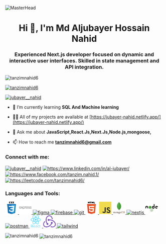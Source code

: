 ![MasterHead](https://i.ibb.co/zNxpGHY/cover.jpg)
<h1 align="center">Hi 👋, I'm Md Aljubayer Hossain Nahid</h1>
<h3 align="center">Experienced Next.js developer focused on dynamic and interactive user interfaces. Skilled in state management and API integration.</h3>

<p align="left"> <img src="https://komarev.com/ghpvc/?username=tanzimnahid6&label=Profile%20views&color=0e75b6&style=flat" alt="tanzimnahid6" /> </p>

<p align="left"> <a href="https://github.com/ryo-ma/github-profile-trophy"><img src="https://github-profile-trophy.vercel.app/?username=tanzimnahid6" alt="tanzimnahid6" /></a> </p>

<p align="left"> <a href="https://twitter.com/jubayer__nahid" target="blank"><img src="https://img.shields.io/twitter/follow/jubayer__nahid?logo=twitter&style=for-the-badge" alt="jubayer__nahid" /></a> </p>

- 🌱 I’m currently learning **SQL And Machine learning**

- 👨‍💻 All of my projects are available at [https://jubayer-nahid.netlify.app/](https://jubayer-nahid.netlify.app/)

- 💬 Ask me about **JavaScript,React.Js,Next.Js,Node.js,mongoose,**

- 📫 How to reach me **tanzimnahid6@gmail.com**

<h3 align="left">Connect with me:</h3>
<p align="left">
<a href="https://twitter.com/jubayer__nahid" target="blank"><img align="center" src="https://raw.githubusercontent.com/rahuldkjain/github-profile-readme-generator/master/src/images/icons/Social/twitter.svg" alt="jubayer__nahid" height="30" width="40" /></a>
<a href="https://linkedin.com/in/https://www.linkedin.com/in/al-jubayer/" target="blank"><img align="center" src="https://raw.githubusercontent.com/rahuldkjain/github-profile-readme-generator/master/src/images/icons/Social/linked-in-alt.svg" alt="https://www.linkedin.com/in/al-jubayer/" height="30" width="40" /></a>
<a href="https://fb.com/https://www.facebook.com/tanzim.nahid.1/" target="blank"><img align="center" src="https://raw.githubusercontent.com/rahuldkjain/github-profile-readme-generator/master/src/images/icons/Social/facebook.svg" alt="https://www.facebook.com/tanzim.nahid.1/" height="30" width="40" /></a>
<a href="https://www.leetcode.com/https://leetcode.com/tanzimnahid6/" target="blank"><img align="center" src="https://raw.githubusercontent.com/rahuldkjain/github-profile-readme-generator/master/src/images/icons/Social/leet-code.svg" alt="https://leetcode.com/tanzimnahid6/" height="30" width="40" /></a>
</p>

<h3 align="left">Languages and Tools:</h3>
<p align="left"> <a href="https://www.w3schools.com/css/" target="_blank" rel="noreferrer"> <img src="https://raw.githubusercontent.com/devicons/devicon/master/icons/css3/css3-original-wordmark.svg" alt="css3" width="40" height="40"/> </a> <a href="https://expressjs.com" target="_blank" rel="noreferrer"> <img src="https://raw.githubusercontent.com/devicons/devicon/master/icons/express/express-original-wordmark.svg" alt="express" width="40" height="40"/> </a> <a href="https://www.figma.com/" target="_blank" rel="noreferrer"> <img src="https://www.vectorlogo.zone/logos/figma/figma-icon.svg" alt="figma" width="40" height="40"/> </a> <a href="https://firebase.google.com/" target="_blank" rel="noreferrer"> <img src="https://www.vectorlogo.zone/logos/firebase/firebase-icon.svg" alt="firebase" width="40" height="40"/> </a> <a href="https://git-scm.com/" target="_blank" rel="noreferrer"> <img src="https://www.vectorlogo.zone/logos/git-scm/git-scm-icon.svg" alt="git" width="40" height="40"/> </a> <a href="https://www.w3.org/html/" target="_blank" rel="noreferrer"> <img src="https://raw.githubusercontent.com/devicons/devicon/master/icons/html5/html5-original-wordmark.svg" alt="html5" width="40" height="40"/> </a> <a href="https://developer.mozilla.org/en-US/docs/Web/JavaScript" target="_blank" rel="noreferrer"> <img src="https://raw.githubusercontent.com/devicons/devicon/master/icons/javascript/javascript-original.svg" alt="javascript" width="40" height="40"/> </a> <a href="https://www.mongodb.com/" target="_blank" rel="noreferrer"> <img src="https://raw.githubusercontent.com/devicons/devicon/master/icons/mongodb/mongodb-original-wordmark.svg" alt="mongodb" width="40" height="40"/> </a> <a href="https://nextjs.org/" target="_blank" rel="noreferrer"> <img src="https://cdn.worldvectorlogo.com/logos/nextjs-2.svg" alt="nextjs" width="40" height="40"/> </a> <a href="https://nodejs.org" target="_blank" rel="noreferrer"> <img src="https://raw.githubusercontent.com/devicons/devicon/master/icons/nodejs/nodejs-original-wordmark.svg" alt="nodejs" width="40" height="40"/> </a> <a href="https://postman.com" target="_blank" rel="noreferrer"> <img src="https://www.vectorlogo.zone/logos/getpostman/getpostman-icon.svg" alt="postman" width="40" height="40"/> </a> <a href="https://reactjs.org/" target="_blank" rel="noreferrer"> <img src="https://raw.githubusercontent.com/devicons/devicon/master/icons/react/react-original-wordmark.svg" alt="react" width="40" height="40"/> </a> <a href="https://redux.js.org" target="_blank" rel="noreferrer"> <img src="https://raw.githubusercontent.com/devicons/devicon/master/icons/redux/redux-original.svg" alt="redux" width="40" height="40"/> </a> <a href="https://tailwindcss.com/" target="_blank" rel="noreferrer"> <img src="https://www.vectorlogo.zone/logos/tailwindcss/tailwindcss-icon.svg" alt="tailwind" width="40" height="40"/> </a> </p>

<p><img align="left" src="https://github-readme-stats.vercel.app/api/top-langs?username=tanzimnahid6&show_icons=true&locale=en&layout=compact" alt="tanzimnahid6" /></p>

<p>&nbsp;<img align="center" src="https://github-readme-stats.vercel.app/api?username=tanzimnahid6&show_icons=true&locale=en" alt="tanzimnahid6" /></p>

